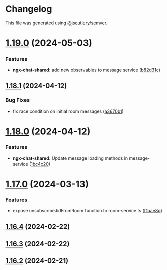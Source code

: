 # Changelog

This file was generated using [@jscutlery/semver](https://github.com/jscutlery/semver).

# [1.19.0](https://github.com/pazznetwork/ngx-chat/compare/ngx-chat-shared-1.18.1...ngx-chat-shared-1.19.0) (2024-05-03)


### Features

* **ngx-chat-shared:** add new observables to message service ([b82d31c](https://github.com/pazznetwork/ngx-chat/commit/b82d31c60cacb2d7446fc5518462e43fd0602c23))



## [1.18.1](https://github.com/pazznetwork/ngx-chat/compare/ngx-chat-shared-1.18.0...ngx-chat-shared-1.18.1) (2024-04-12)


### Bug Fixes

* fix race condition on initial room messages ([a3670b1](https://github.com/pazznetwork/ngx-chat/commit/a3670b1ec50854b1e6dca34fc2f4e11cfc397ee1))



# [1.18.0](https://github.com/pazznetwork/ngx-chat/compare/ngx-chat-shared-1.17.0...ngx-chat-shared-1.18.0) (2024-04-12)


### Features

* **ngx-chat-shared:** Update message loading methods in message-service ([1bc4c20](https://github.com/pazznetwork/ngx-chat/commit/1bc4c20ff4e8da498a105f5bb7462b4ee7f02a0b))



# [1.17.0](https://github.com/pazznetwork/ngx-chat/compare/ngx-chat-shared-1.16.4...ngx-chat-shared-1.17.0) (2024-03-13)


### Features

* expose unsubscribeJidFromRoom function to room-service.ts ([f1bae8d](https://github.com/pazznetwork/ngx-chat/commit/f1bae8db61d1de29eb41c37ac1561030c6e79910))



## [1.16.4](https://github.com/pazznetwork/ngx-chat/compare/ngx-chat-shared-1.16.3...ngx-chat-shared-1.16.4) (2024-02-22)



## [1.16.3](https://github.com/pazznetwork/ngx-chat/compare/ngx-chat-shared-1.16.2...ngx-chat-shared-1.16.3) (2024-02-22)



## [1.16.2](https://github.com/pazznetwork/ngx-chat/compare/ngx-chat-shared-1.16.1...ngx-chat-shared-1.16.2) (2024-02-21)
